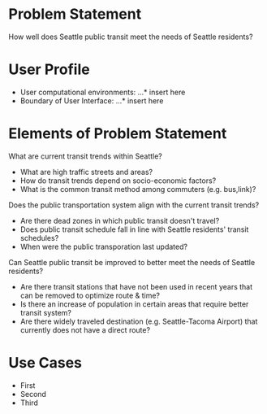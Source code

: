 # Problem Statement
How well does Seattle public transit meet the needs of Seattle residents?

# User Profile
* User computational environments:
...* insert here
* Boundary of User Interface:
...* insert here

# Elements of Problem Statement

What are current transit trends within Seattle?
* What are high traffic streets and areas?
* How do transit trends depend on socio-economic factors?
* What is the common transit method among commuters (e.g. bus,link)?

Does the public transportation system align with the current transit trends?
* Are there dead zones in which public transit doesn't travel?
* Does public transit schedule fall in line with Seattle residents' transit schedules?
* When were the public transporation last updated?

Can Seattle public transit be improved to better meet the needs of Seattle residents?
* Are there transit stations that have not been used in recent years that can be removed to optimize route & time?
* Is there an increase of population in certain areas that require better transit system?
* Are there widely traveled destination (e.g. Seattle-Tacoma Airport) that currently does not have a direct route?

# Use Cases
* First
* Second
* Third
